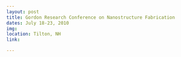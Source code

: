 ```yaml
---
layout: post
title: Gordon Research Conference on Nanostructure Fabrication
dates: July 18-23, 2010
img: 
location: Tilton, NH
link: 

---
```

